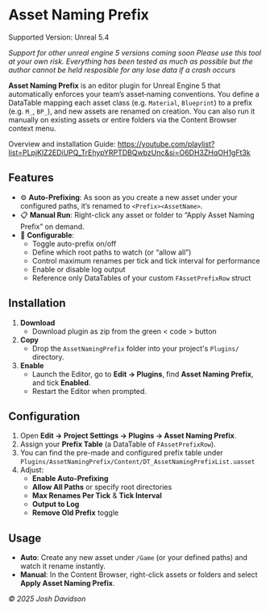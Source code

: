 # Asset Naming Prefix

Supported Version: Unreal 5.4 

*Support for other unreal engine 5 versions coming soon*
*Please use this tool at your own risk. Everything has been tested as much as possible but the author cannot be held resposible for any lose data if a crash occurs*

**Asset Naming Prefix** is an editor plugin for Unreal Engine 5 that automatically enforces your team’s asset‐naming conventions. You define a DataTable mapping each asset class (e.g. `Material`, `Blueprint`) to a prefix (e.g. `M_`, `BP_`), and new assets are renamed on creation. You can also run it manually on existing assets or entire folders via the Content Browser context menu.

Overview and installation Guide: https://youtube.com/playlist?list=PLpjKlZ2EDiUPQ_TrEhypYRPTDBQwbzUnc&si=O6DH3ZHqOH1gFt3k

## Features

- ⚙️ **Auto-Prefixing**: As soon as you create a new asset under your configured paths, it’s renamed to `<Prefix><AssetName>`.  
- 📋 **Manual Run**: Right-click any asset or folder to “Apply Asset Naming Prefix” on demand.  
- 🔧 **Configurable**:  
  - Toggle auto-prefix on/off  
  - Define which root paths to watch (or “allow all”)  
  - Control maximum renames per tick and tick interval for performance  
  - Enable or disable log output  
  - Reference only DataTables of your custom `FAssetPrefixRow` struct  

## Installation

1. **Download**  
   - Download plugin as zip from the green < code > button
2. **Copy**  
   - Drop the `AssetNamingPrefix` folder into your project's `Plugins/` directory.
3. **Enable**  
   - Launch the Editor, go to **Edit → Plugins**, find **Asset Naming Prefix**, and tick **Enabled**.  
   - Restart the Editor when prompted.

## Configuration

1. Open **Edit → Project Settings → Plugins → Asset Naming Prefix**.  
2. Assign your **Prefix Table** (a DataTable of `FAssetPrefixRow`).
3. You can find the pre-made and configured prefix table under `Plugins/AssetNamingPrefix/Content/DT_AssetNamingPrefixList.uasset`
4. Adjust:  
   - **Enable Auto-Prefixing**  
   - **Allow All Paths** or specify root directories  
   - **Max Renames Per Tick** & **Tick Interval**  
   - **Output to Log**  
   - **Remove Old Prefix** toggle  

## Usage

- **Auto**: Create any new asset under `/Game` (or your defined paths) and watch it rename instantly.  
- **Manual**: In the Content Browser, right-click assets or folders and select **Apply Asset Naming Prefix**.

*© 2025 Josh Davidson*  

